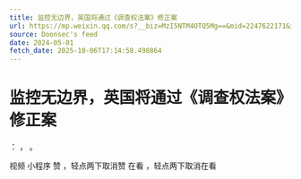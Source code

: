 ```yaml
---
title: 监控无边界，英国将通过《调查权法案》修正案
url: https://mp.weixin.qq.com/s?__biz=MzI5NTM4OTQ5Mg==&mid=2247622171&idx=4&sn=d5b4ae916077ac29510ffe4d208f9974
source: Doonsec's feed
date: 2024-05-01
fetch_date: 2025-10-06T17:14:58.498864
---
```


# 监控无边界，英国将通过《调查权法案》修正案

：
，
。

视频
小程序
赞
，轻点两下取消赞
在看
，轻点两下取消在看
